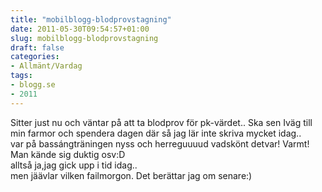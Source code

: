 ```yaml
---
title: "mobilblogg-blodprovstagning"
date: 2011-05-30T09:54:57+01:00
slug: mobilblogg-blodprovstagning
draft: false
categories:
- Allmänt/Vardag
tags:
- blogg.se
- 2011
---
```

Sitter just nu och väntar på att ta blodprov för pk-värdet.. Ska sen Iväg till min farmor och spendera dagen där så jag lär inte skriva mycket idag..  
var på bassángträningen nyss och herreguuuud vadskönt detvar! Varmt! Man kände sig duktig osv:D  
alltså ja,jag gick upp i tid idag..  
men jäävlar vilken failmorgon. Det berättar jag om senare:)